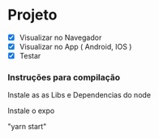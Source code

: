 # Projeto

- [x]  Visualizar no Navegador
- [x]  Visualizar no App ( Android, IOS )
- [x]  Testar

### Instruções para compilação

Instale as as Libs e Dependencias do node 

Instale o expo

"yarn start"